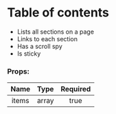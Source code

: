 # Table of contents

- Lists all sections on a page
- Links to each section
- Has a scroll spy
- Is sticky

### Props:

| Name      |   Type   |  Required  |
|:---------:|:--------:|:----------:|
| items     |  array   |    true    |